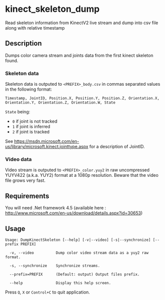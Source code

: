 # kinect_skeleton_dump
Read skeleton information from KinectV2 live stream and dump into csv file along with relative timestamp

## Description

Dumps color camera stream and joints data from the first kinect skeleton found.

### Skeleton data

Skeleton data is outputed to `<PREFIX>_body.csv` in commas separated values in the following format:

```Timestamp, JointID, Position.X, Position.Y, Position.Z, Orientation.X, Orientation.Y, Orientation.Z, Orientation.W, State```

`State` being:

* `0` if joint is not tracked
* `1` if joint is inferred
* `2` if joint is tracked

See https://msdn.microsoft.com/en-us/library/microsoft.kinect.jointtype.aspx for a description of JointID.

### Video data

Video stream is outputed to `<PREFIX>_color.yuy2` in raw uncompressed YUYV422 (a.k.a. YUY2) format at a 1080p resolution. Beware that the video file grows very fast.

## Requirements

You will need .Net framework 4.5 (available here : http://www.microsoft.com/en-us/download/details.aspx?id=30653)

## Usage

```
Usage: DumpKinectSkeleton [--help] [-v|--video] [-s|--synchronize] [--prefix PREFIX]

  -v, --video          Dump color video stream data as a yuy2 raw format.

  -s, --synchronize    Synchronize streams.

  --prefix=PREFIX      (Default: output) Output files prefix.

  --help               Display this help screen.
```

Press `Q`, `X` or `Control+C` to quit application.
